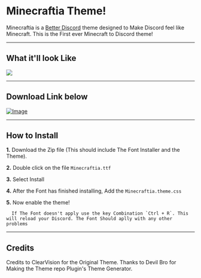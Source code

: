 # Minecraftia Theme!
Minecraftia is a [Better Discord](https://betterdiscord.net/home/) theme designed to Make Discord feel like Minecraft. This is the First ever Minecraft to Discord theme!
***
## What it'll look Like
<img src="https://github.com/ZaneDragonBorn/Minecraftia-BD-Theme/blob/master/Assets/Screenshot_11.jpg?raw=true">

***

## Download Link below
[![Image](https://github.com/ZaneDragonBorn/Minecraftia-BD-Theme/blob/master/Assets/download-button-new.png?raw=true)](https://www.dropbox.com/s/8x7cuyqro5kbgh8/Minecraftia%20Theme.zip?dl=1)

***

## How to Install

**1.** Download the Zip file (This should include The Font Installer and the Theme).

**2.** Double click on the file `Minecraftia.ttf`

**3.** Select Install

**4.** After the Font has finished installing, Add the `Minecraftia.theme.css`

**5.** Now enable the theme!

```
  If The Font doesn't apply use the key Combination `Ctrl + R`. This will reload your Discord. The Font Should aplly with any other problems
```

***
## Credits
Credits to ClearVision for the Original Theme.
Thanks to Devil Bro for Making the Theme repo Plugin's Theme Generator.
